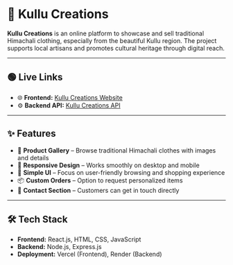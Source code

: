 # 🧵 Kullu Creations

**Kullu Creations** is an online platform to showcase and sell traditional Himachali clothing, especially from the beautiful Kullu region. The project supports local artisans and promotes cultural heritage through digital reach.

---

## 🟢 Live Links

- 🌐 **Frontend:** [Kullu Creations Website](https://react-project-phi-orcin.vercel.app/)  
- ⚙️ **Backend API:** [Kullu Creations API](https://react-project-28jc.onrender.com/)

---

## ✨ Features

- 🛒 **Product Gallery** – Browse traditional Himachali clothes with images and details  
- 📱 **Responsive Design** – Works smoothly on desktop and mobile  
- 🔎 **Simple UI** – Focus on user-friendly browsing and shopping experience  
- 📦 **Custom Orders** – Option to request personalized items  
- 📧 **Contact Section** – Customers can get in touch directly

---

## 🛠️ Tech Stack

- **Frontend:** React.js, HTML, CSS, JavaScript  
- **Backend:** Node.js, Express.js  
- **Deployment:** Vercel (Frontend), Render (Backend)
